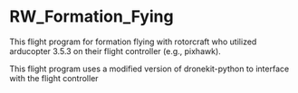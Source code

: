 # RW_Formation_Fying

This flight program for formation flying with rotorcraft who utilized arducopter 3.5.3 on their flight controller (e.g., pixhawk).

This flight program uses a modified version of dronekit-python to interface with the flight controller
